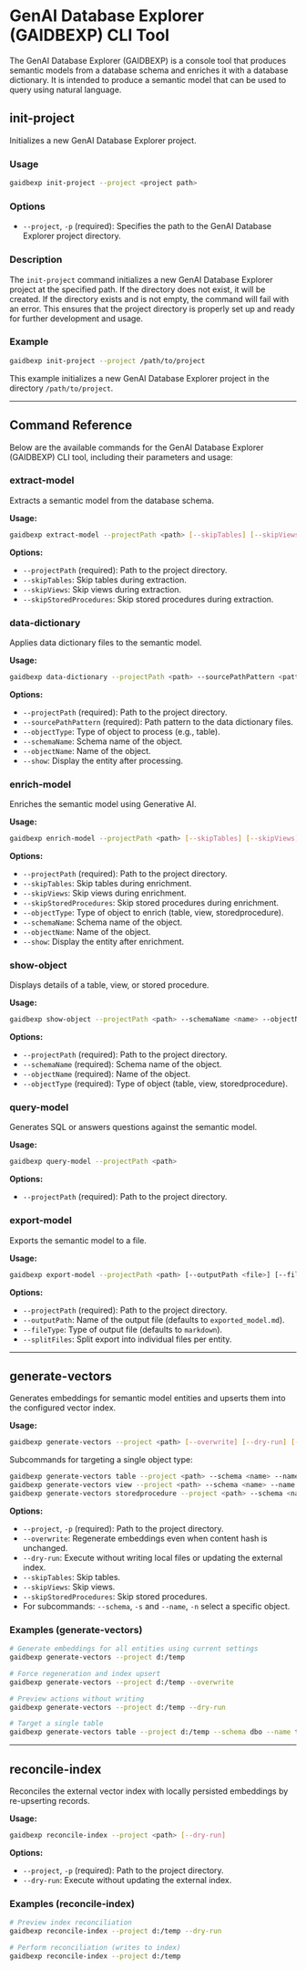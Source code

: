 # GenAI Database Explorer (GAIDBEXP) CLI Tool

The GenAI Database Explorer (GAIDBEXP) is a console tool that produces semantic models from a database schema and enriches it with a database dictionary. It is intended to produce a semantic model that can be used to query using natural language.

## init-project

Initializes a new GenAI Database Explorer project.

### Usage

```bash
gaidbexp init-project --project <project path>
```

### Options

- `--project`, `-p` (required): Specifies the path to the GenAI Database Explorer project directory.

### Description

The `init-project` command initializes a new GenAI Database Explorer project at the specified path. If the directory does not exist, it will be created. If the directory exists and is not empty, the command will fail with an error. This ensures that the project directory is properly set up and ready for further development and usage.

### Example

```bash
gaidbexp init-project --project /path/to/project
```

This example initializes a new GenAI Database Explorer project in the directory `/path/to/project`.

---

## Command Reference

Below are the available commands for the GenAI Database Explorer (GAIDBEXP) CLI tool, including their parameters and usage:

### extract-model

Extracts a semantic model from the database schema.

**Usage:**

```bash
gaidbexp extract-model --projectPath <path> [--skipTables] [--skipViews] [--skipStoredProcedures]
```

**Options:**

- `--projectPath` (required): Path to the project directory.
- `--skipTables`: Skip tables during extraction.
- `--skipViews`: Skip views during extraction.
- `--skipStoredProcedures`: Skip stored procedures during extraction.

### data-dictionary

Applies data dictionary files to the semantic model.

**Usage:**

```bash
gaidbexp data-dictionary --projectPath <path> --sourcePathPattern <pattern> [--objectType <type>] [--schemaName <name>] [--objectName <name>] [--show]
```

**Options:**

- `--projectPath` (required): Path to the project directory.
- `--sourcePathPattern` (required): Path pattern to the data dictionary files.
- `--objectType`: Type of object to process (e.g., table).
- `--schemaName`: Schema name of the object.
- `--objectName`: Name of the object.
- `--show`: Display the entity after processing.

### enrich-model

Enriches the semantic model using Generative AI.

**Usage:**

```bash
gaidbexp enrich-model --projectPath <path> [--skipTables] [--skipViews] [--skipStoredProcedures] [--objectType <type>] [--schemaName <name>] [--objectName <name>] [--show]
```

**Options:**

- `--projectPath` (required): Path to the project directory.
- `--skipTables`: Skip tables during enrichment.
- `--skipViews`: Skip views during enrichment.
- `--skipStoredProcedures`: Skip stored procedures during enrichment.
- `--objectType`: Type of object to enrich (table, view, storedprocedure).
- `--schemaName`: Schema name of the object.
- `--objectName`: Name of the object.
- `--show`: Display the entity after enrichment.

### show-object

Displays details of a table, view, or stored procedure.

**Usage:**

```bash
gaidbexp show-object --projectPath <path> --schemaName <name> --objectName <name> --objectType <type>
```

**Options:**

- `--projectPath` (required): Path to the project directory.
- `--schemaName` (required): Schema name of the object.
- `--objectName` (required): Name of the object.
- `--objectType` (required): Type of object (table, view, storedprocedure).

### query-model

Generates SQL or answers questions against the semantic model.

**Usage:**

```bash
gaidbexp query-model --projectPath <path>
```

**Options:**

- `--projectPath` (required): Path to the project directory.

### export-model

Exports the semantic model to a file.

**Usage:**

```bash
gaidbexp export-model --projectPath <path> [--outputPath <file>] [--fileType <type>] [--splitFiles]
```

**Options:**

- `--projectPath` (required): Path to the project directory.
- `--outputPath`: Name of the output file (defaults to `exported_model.md`).
- `--fileType`: Type of output file (defaults to `markdown`).
- `--splitFiles`: Split export into individual files per entity.

---

## generate-vectors

Generates embeddings for semantic model entities and upserts them into the configured vector index.

**Usage:**

```bash
gaidbexp generate-vectors --project <path> [--overwrite] [--dry-run] [--skipTables] [--skipViews] [--skipStoredProcedures]
```

Subcommands for targeting a single object type:

```bash
gaidbexp generate-vectors table --project <path> --schema <name> --name <object> [--overwrite] [--dry-run]
gaidbexp generate-vectors view --project <path> --schema <name> --name <object> [--overwrite] [--dry-run]
gaidbexp generate-vectors storedprocedure --project <path> --schema <name> --name <object> [--overwrite] [--dry-run]
```

**Options:**

- `--project`, `-p` (required): Path to the project directory.
- `--overwrite`: Regenerate embeddings even when content hash is unchanged.
- `--dry-run`: Execute without writing local files or updating the external index.
- `--skipTables`: Skip tables.
- `--skipViews`: Skip views.
- `--skipStoredProcedures`: Skip stored procedures.
- For subcommands: `--schema`, `-s` and `--name`, `-n` select a specific object.

### Examples (generate-vectors)

```bash
# Generate embeddings for all entities using current settings
gaidbexp generate-vectors --project d:/temp

# Force regeneration and index upsert
gaidbexp generate-vectors --project d:/temp --overwrite

# Preview actions without writing
gaidbexp generate-vectors --project d:/temp --dry-run

# Target a single table
gaidbexp generate-vectors table --project d:/temp --schema dbo --name tblItemSellingLimit
```

---

## reconcile-index

Reconciles the external vector index with locally persisted embeddings by re-upserting records.

**Usage:**

```bash
gaidbexp reconcile-index --project <path> [--dry-run]
```

**Options:**

- `--project`, `-p` (required): Path to the project directory.
- `--dry-run`: Execute without updating the external index.

### Examples (reconcile-index)

```bash
# Preview index reconciliation
gaidbexp reconcile-index --project d:/temp --dry-run

# Perform reconciliation (writes to index)
gaidbexp reconcile-index --project d:/temp
```
